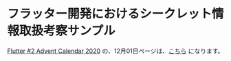 # フラッター開発におけるシークレット情報取扱考察サンプル

[Flutter #2 Advent Calendar 2020](https://qiita.com/advent-calendar/2020/flutter-2) の、12月01日ページは、[こちら](https://cch-robo.github.io/meojudge_with_secret_consideration/) になります。

